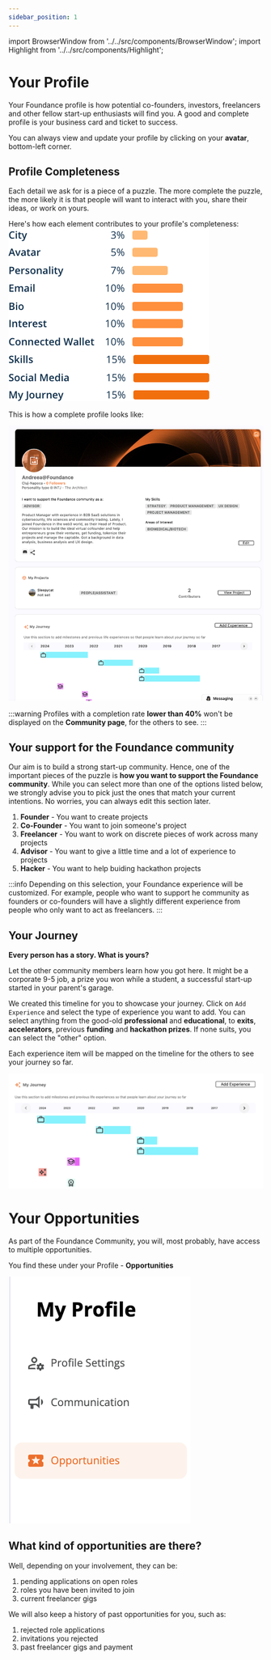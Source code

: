 ```yaml
---
sidebar_position: 1
---
```


import BrowserWindow from '../../src/components/BrowserWindow';
import Highlight from '../../src/components/Highlight';

# Your Profile

Your Foundance profile is how potential co-founders, investors, freelancers and other fellow start-up enthusiasts will find you. A good and complete profile is your business card and ticket to success. 

You can always view and update your profile by clicking on your **avatar**, bottom-left corner. 

## Profile Completeness
Each detail we ask for  is a piece of a puzzle. The more complete the puzzle, the more likely it is that people will want to interact with you, share their ideas, or work on yours.

Here's how each element contributes to your profile's completeness:
![Complete Profile Perentages ](/img/2-complete-profile-percentages.png "Complete Profile Percentages")

This is how a complete profile looks like: 

![Complete Profile](/img/2-view-yourprofile.png "Complete Profile")

:::warning
 Profiles with a completion rate **lower than 40%** won't be displayed on the **Community page**, for the others to see.
:::

## Your support for the Foundance community

Our aim is to build a strong start-up community. Hence, one of the important pieces of the puzzle is **how you want to support the Foundance community**. While you can select more than one of the options listed below, we strongly advise you to pick just the ones that match your current intentions. No worries, you can always edit this section later. 

1. **Founder** - You want to create projects
2. **Co-Founder** - You want to join someone's project
3. **Freelancer** - You want to work on discrete pieces of work across many projects
4. **Advisor** - You want to give a little time and a lot of experience to projects
5. **Hacker** - You want to help buiding hackathon projects

:::info
Depending on this selection, your Foundance experience will be customized. For example, people who want to support he community as founders or co-founders will have a slightly different experience from people who only want to act as freelancers. 
:::

## Your Journey
**Every person has a story. What is yours?**

Let the other community members learn how you got here. It might be a corporate 9-5 job, a prize you won while a student, a successful start-up started in your parent's garage. 

We created this timeline for you to showcase your journey. 
Click on `Add Experience` and select the type of experience you want to add. You can select anything from the good-old **professional** and **educational**, to **exits**, **accelerators**, previous **funding** and **hackathon prizes**. If none suits, you can select the "other" option. 

Each experience item will be mapped on the timeline for the others to see your journey so far. 


![My Journey](/img/MyJourney.png "My Journey")

# Your Opportunities

As part of the Foundance Community, you will, most probably, have access to multiple opportunities.

You find these under your Profile - **Opportunities**

![My Opportunities](/img/2-opportunities.png "My Opportunities")

## What kind of opportunities are there?

Well, depending on your involvement, they can be:
1. pending applications on open roles
2. roles you have been invited to join
3. current freelancer gigs

We will also keep a history of past opportunities for you, such as:
1. rejected role applications
2. invitations you rejected
3. past freelancer gigs and payment 